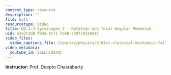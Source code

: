 ```yaml
---
content_type: resource
description: ''
file: null
resourcetype: Video
title: DD.3.3 Gyroscopes 3 - Nutation and Total Angular Momentum
uid: a3a3c3d0-f93a-4c71-7eb0-730724334e15
video_files:
  video_captions_file: /courses/physics/8-01sc-classical-mechanics-fall-2016/week-12-rotations-and-translation-rolling/dd.3.3-gyroscopes-3-nutation-and-total-angular-momentum/dd.3.3-gyroscopes-3-nutation-and-total-angular-momentum/5oLLnCGStUc.vtt
video_metadata:
  youtube_id: 5oLLnCGStUc
---
```


**Instructor:** Prof. Deepto Chakrabarty
